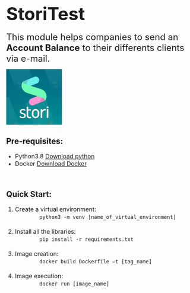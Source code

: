 <h1><FONT SIZE=7>StoriTest</font></h1>

<p>
    <FONT SIZE=5>This module helps companies to send an <strong>Account Balance</strong> to their differents clients
    via e-mail.</font>
</p>
<img src=stori.jpeg alt="Stori Card Logo" width=150>

<br>

<h2>Pre-requisites:</h2>

<ul>
    <FONT SIZE=3>
    <li>Python3.8
        <a href="https://www.python.org/downloads/">Download python
        </a>
    </li>
    <li>Docker
        <a href="https://docs.docker.com/engine/install/ubuntu/">Download Docker
        </a>
    </li>
    </font>
</ul>

<br>

<h2>Quick Start:</h2>
<FONT SIZE=3>
<ol>
    <li>Create a virtual environment:
        <code>
        python3 -m venv [name_of_virtual_environment]
        </code>
    </li>
    <li>Install all the libraries:
        <code>
        pip install -r requirements.txt
        </code>
    </li>
    <li>Image creation:
        <code>
        docker build Dockerfile –t [tag_name]
        </code>
    </li>
    <li>Image execution:
        <code>
        docker run [image_name]
        </code>
    </li>
    </font>
</ol>

